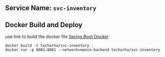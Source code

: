 ## Service Name: `svc-inventory`

## Docker Build and Deploy
 use link to build the docker file [Spring Boot Docker](https://spring.io/guides/topicals/spring-boot-docker/)
```
docker build -t techarha/svc-inventory .
docker run -p 8081:8081 --network=manin-backend techarha/svc-inventory
```
